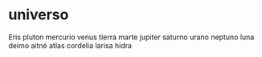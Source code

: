 # universo
<? xml version="1.0" encoding="UTF-8?">
 <sistema solar>
   <planetas>
     <planetas nanos>
      <planeta>Eris</planeta>
      <planeta>pluton</planeta>
      </planeta nanos>
      <planeta interiores>
	<planeta>mercurio</planeta>
	<planeta>venus</planeta>
	<planeta>tierra</planeta>
	<planeta>marte</planeta>
      </planeta interiores>
      <planeta exteriores>
	<planeta>jupiter</planeta>
	<planeta>saturno</planeta>
	<planeta>urano</planeta>
	<planeta>neptuno</planeta>
      </planeta exteriores>
   </planetas>
   <satelites tipo="naturales">
     <satelite planeta="tierra">luna</satelite>
     <satelite planeta="marte">deimo</satelite>
     <satelite planeta="jupiter">aitné</satelite>
     <satelite planeta="saturno">atlas</satelite>
     <satelite planeta="urano">cordelia</satelite>
     <satelite planeta="neptuno">larisa</satelite>
     <satelite planeta="pluton">hidra</satelite>
    </satelites>
	<cuerpos pequeños>
	  </asteriodes>
	  </cometas>
	  </estrellas fugaces>
	  </meteoritos>
	 </cuerpos pequeños>
	 </sistema solar>


